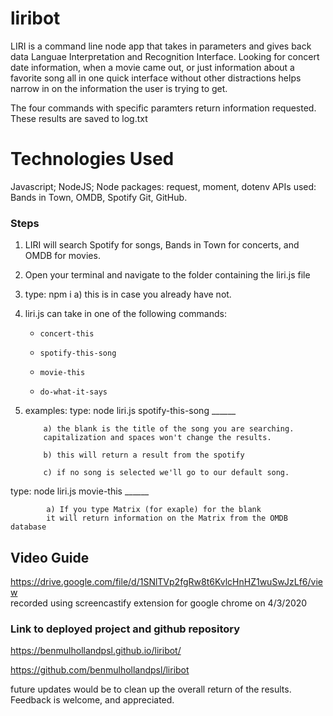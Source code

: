 # liribot
LIRI is a command line node app that takes in parameters and gives back data
Languae Interpretation and Recognition Interface.  Looking for concert date information, when a movie came out, or just information about a favorite song all in one quick interface without other distractions helps narrow in on the information the user is trying to get.

The four commands with specific paramters return information requested.  These results are saved to log.txt




# Technologies Used 
Javascript; NodeJS; Node packages: request, moment, dotenv
APIs used: Bands in Town, OMDB, Spotify
Git, GitHub.

### Steps

1. LIRI will search Spotify for songs, Bands in Town for concerts, and OMDB for movies.

2. Open your terminal and navigate to the folder containing the liri.js file

3. type: npm i
  a) this is in case you already have not.

4. liri.js can take in one of the following commands:

   * `concert-this`

   * `spotify-this-song`

   * `movie-this`

   * `do-what-it-says`


5.  examples:
type: node liri.js spotify-this-song ______
  
            a) the blank is the title of the song you are searching.  
            capitalization and spaces won't change the results.
  
            b) this will return a result from the spotify 
  
            c) if no song is selected we'll go to our default song.

type: node liri.js movie-this ______
          
            a) If you type Matrix (for exaple) for the blank 
            it will return information on the Matrix from the OMDB database
   


## Video Guide
  <https://drive.google.com/file/d/1SNlTVp2fgRw8t6KvlcHnHZ1wuSwJzLf6/view>
<br>
recorded using screencastify extension for google chrome on 4/3/2020




### Link to deployed project and github repository

<https://benmulhollandpsl.github.io/liribot/>

https://github.com/benmulhollandpsl/liribot






future updates would be to clean up the overall return of the results.  Feedback is welcome, and appreciated.






